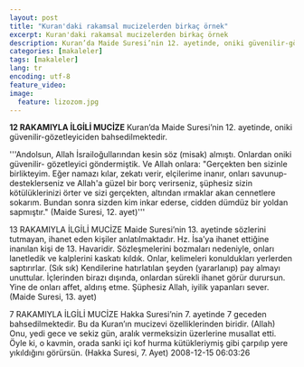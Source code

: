 ```yaml
---
layout: post
title: "Kuran'daki rakamsal mucizelerden birkaç örnek"
excerpt: Kuran'daki rakamsal mucizelerden birkaç örnek
description: Kuran’da Maide Suresi’nin 12. ayetinde, oniki güvenilir-gözetleyiciden bahsedilmektedir.
categories: [makaleler]
tags: [makaleler]
lang: tr
encoding: utf-8
feature_video: 
image:
  feature: lizozom.jpg
---
```


**12 RAKAMIYLA İLGİLİ MUCİZE**
Kuran’da Maide Suresi’nin 12. ayetinde, oniki güvenilir-gözetleyiciden bahsedilmektedir.

'''Andolsun, Allah İsrailoğullarından kesin söz (misak) almıştı. Onlardan oniki güvenilir- gözetleyici göndermiştik. Ve Allah onlara: "Gerçekten ben sizinle birlikteyim. Eğer namazı kılar, zekatı verir, elçilerime inanır, onları savunup-desteklerseniz ve Allah'a güzel bir borç verirseniz, şüphesiz sizin kötülüklerinizi örter ve sizi gerçekten, altından ırmaklar akan cennetlere sokarım. Bundan sonra sizden kim inkar ederse, cidden dümdüz bir yoldan sapmıştır." (Maide Suresi, 12. ayet)'''
 

13 RAKAMIYLA İLGİLİ MUCİZE
Maide Suresi’nin 13. ayetinde sözlerini tutmayan, ihanet eden kişiler anlatılmaktadır. Hz. İsa’ya ihanet ettiğine inanılan kişi de 13. Havaridir.
Sözleşmelerini bozmaları nedeniyle, onları lanetledik ve kalplerini kaskatı kıldık. Onlar, kelimeleri konuldukları yerlerden saptırırlar. (Sık sık) Kendilerine hatırlatılan şeyden (yararlanıp) pay almayı unuttular. İçlerinden birazı dışında, onlardan sürekli ihanet görür durursun. Yine de onları affet, aldırış etme. Şüphesiz Allah, iyilik yapanları sever. (Maide Suresi, 13. ayet)


7 RAKAMIYLA İLGİLİ MUCİZE
Hakka Suresi’nin 7. ayetinde 7 geceden bahsedilmektedir. Bu da Kuran’ın mucizevi özelliklerinden biridir.
(Allah) Onu, yedi gece ve sekiz gün, aralık vermeksizin üzerlerine musallat etti. Öyle ki, o kavmin, orada sanki içi kof hurma kütükleriymiş gibi çarpılıp yere yıkıldığını görürsün. (Hakka Suresi, 7. Ayet)
2008-12-15 06:03:26

